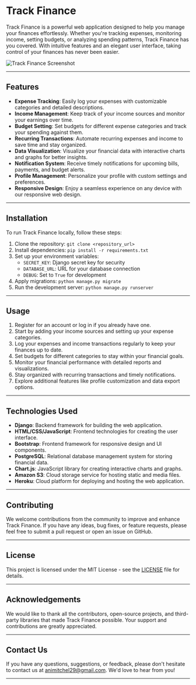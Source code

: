# Track Finance

Track Finance is a powerful web application designed to help you manage your finances effortlessly. Whether you're tracking expenses, monitoring income, setting budgets, or analyzing spending patterns, Track Finance has you covered. With intuitive features and an elegant user interface, taking control of your finances has never been easier.

![Track Finance Screenshot](https://track-finance.s3.amazonaws.com/static/expenses_tracker/images/Screenshot+2024-04-21+at+00.31.58.png)

---

## Features

- **Expense Tracking**: Easily log your expenses with customizable categories and detailed descriptions.
- **Income Management**: Keep track of your income sources and monitor your earnings over time.
- **Budget Setting**: Set budgets for different expense categories and track your spending against them.
- **Recurring Transactions**: Automate recurring expenses and income to save time and stay organized.
- **Data Visualization**: Visualize your financial data with interactive charts and graphs for better insights.
- **Notification System**: Receive timely notifications for upcoming bills, payments, and budget alerts.
- **Profile Management**: Personalize your profile with custom settings and preferences.
- **Responsive Design**: Enjoy a seamless experience on any device with our responsive web design.

---

## Installation

To run Track Finance locally, follow these steps:

1. Clone the repository: `git clone <repository_url>`
2. Install dependencies: `pip install -r requirements.txt`
3. Set up your environment variables:
   - `SECRET_KEY`: Django secret key for security
   - `DATABASE_URL`: URL for your database connection
   - `DEBUG`: Set to `True` for development
4. Apply migrations: `python manage.py migrate`
5. Run the development server: `python manage.py runserver`

---

## Usage

1. Register for an account or log in if you already have one.
2. Start by adding your income sources and setting up your expense categories.
3. Log your expenses and income transactions regularly to keep your finances up to date.
4. Set budgets for different categories to stay within your financial goals.
5. Monitor your financial performance with detailed reports and visualizations.
6. Stay organized with recurring transactions and timely notifications.
7. Explore additional features like profile customization and data export options.

---

## Technologies Used

- **Django**: Backend framework for building the web application.
- **HTML/CSS/JavaScript**: Frontend technologies for creating the user interface.
- **Bootstrap**: Frontend framework for responsive design and UI components.
- **PostgreSQL**: Relational database management system for storing financial data.
- **Chart.js**: JavaScript library for creating interactive charts and graphs.
- **Amazon S3**: Cloud storage service for hosting static and media files.
- **Heroku**: Cloud platform for deploying and hosting the web application.

---

## Contributing

We welcome contributions from the community to improve and enhance Track Finance. If you have any ideas, bug fixes, or feature requests, please feel free to submit a pull request or open an issue on GitHub.

---

## License

This project is licensed under the MIT License - see the [LICENSE](LICENSE) file for details.

---

## Acknowledgements

We would like to thank all the contributors, open-source projects, and third-party libraries that made Track Finance possible. Your support and contributions are greatly appreciated.

---

## Contact Us

If you have any questions, suggestions, or feedback, please don't hesitate to contact us at [animitchel29@gmail.com](mailto:animitchel29@gmail.com). We'd love to hear from you!

---

